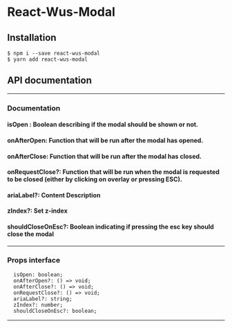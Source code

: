 # React-Wus-Modal

## Installation

```
$ npm i --save react-wus-modal
$ yarn add react-wus-modal
```

## API documentation

---

### Documentation

#### isOpen : Boolean describing if the modal should be shown or not.

#### onAfterOpen: Function that will be run after the modal has opened.

#### onAfterClose: Function that will be run after the modal has closed.

#### onRequestClose?: Function that will be run when the modal is requested to be closed (either by clicking on overlay or pressing ESC).

#### ariaLabel?: Content Description

#### zIndex?: Set z-index

#### shouldCloseOnEsc?: Boolean indicating if pressing the esc key should close the modal

---

### Props interface

```
  isOpen: boolean;
  onAfterOpen?: () => void;
  onAfterClose?: () => void;
  onRequestClose?: () => void;
  ariaLabel?: string;
  zIndex?: number;
  shouldCloseOnEsc?: boolean;
```

---
